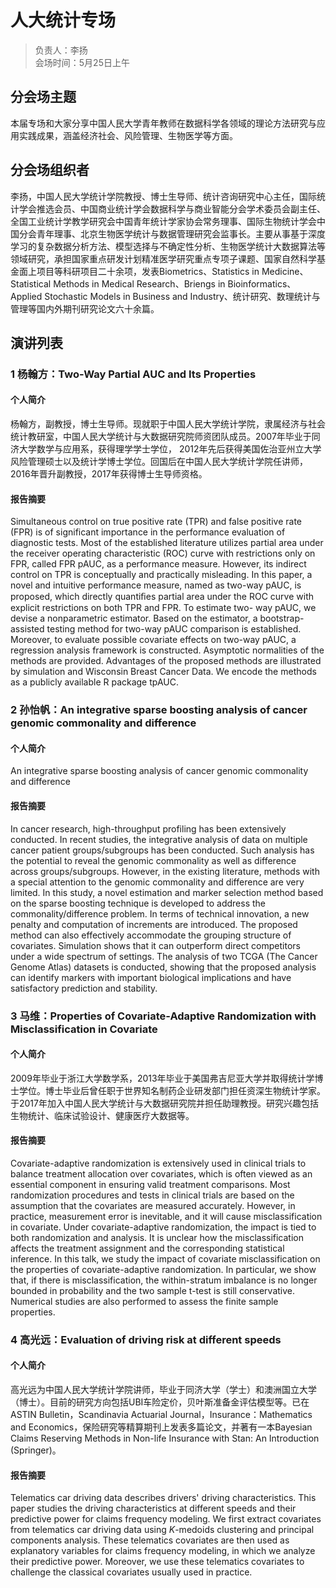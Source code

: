 # 人大统计专场

> 负责人：李扬  
会场时间：5月25日上午  

## 分会场主题

本届专场和大家分享中国人民大学青年教师在数据科学各领域的理论方法研究与应用实践成果，涵盖经济社会、风险管理、生物医学等方面。

## 分会场组织者

李扬，中国人民大学统计学院教授、博士生导师、统计咨询研究中心主任，国际统计学会推选会员、中国商业统计学会数据科学与商业智能分会学术委员会副主任、全国工业统计学教学研究会中国青年统计学家协会常务理事、国际生物统计学会中国分会青年理事、北京生物医学统计与数据管理研究会监事长。主要从事基于深度学习的复杂数据分析方法、模型选择与不确定性分析、生物医学统计大数据算法等领域研究，承担国家重点研发计划精准医学研究重点专项子课题、国家自然科学基金面上项目等科研项目二十余项，发表Biometrics、Statistics in Medicine、Statistical Methods in Medical Research、Briengs in Bioinformatics、Applied Stochastic Models in Business and Industry、统计研究、数理统计与管理等国内外期刊研究论文六十余篇。

## 演讲列表

### 1 杨翰方：Two-Way Partial AUC and Its Properties

#### 个人简介

杨翰方，副教授，博士生导师。现就职于中国人民大学统计学院，隶属经济与社会统计教研室，中国人民大学统计与大数据研究院师资团队成员。2007年毕业于同济大学数学与应用系，获得理学学士学位， 2012年先后获得美国佐治亚州立大学风险管理硕士以及统计学博士学位。回国后在中国人民大学统计学院任讲师，2016年晋升副教授，2017年获得博士生导师资格。

#### 报告摘要

Simultaneous control on true positive rate (TPR) and false positive rate (FPR) is of  significant importance in the performance evaluation of diagnostic tests. Most of the established literature utilizes partial area under the receiver operating characteristic (ROC) curve with restrictions only on FPR, called FPR pAUC, as a performance measure. However, its indirect control on TPR is conceptually and practically misleading. In this paper, a novel and intuitive performance measure, named as two-way pAUC, is proposed, which directly quantiﬁes partial area under the ROC curve with explicit restrictions on both TPR and FPR. To estimate two- way pAUC, we devise a nonparametric estimator. Based on the estimator, a bootstrap-assisted testing method for two-way pAUC comparison is established. Moreover, to evaluate possible covariate effects on two-way pAUC, a regression analysis framework is constructed. Asymptotic normalities of the methods are provided. Advantages of the proposed methods are illustrated by simulation and Wisconsin Breast Cancer Data. We encode the methods as a publicly available R package tpAUC.

### 2 孙怡帆：An integrative sparse boosting analysis of cancer genomic commonality and difference

#### 个人简介

An integrative sparse boosting analysis of cancer genomic commonality and difference

#### 报告摘要

In cancer research, high-throughput profiling has been extensively conducted. In recent studies, the integrative analysis of data on multiple cancer patient groups/subgroups has been conducted. Such analysis has the potential to reveal the genomic commonality as well as difference across groups/subgroups. However, in the existing literature, methods with a special attention to the genomic commonality and difference are very limited. In this study, a novel estimation and marker selection method based on the sparse boosting technique is developed to address the commonality/difference problem. In terms of technical innovation, a new penalty and computation of increments are introduced. The proposed method can also effectively accommodate the grouping structure of covariates. Simulation shows that it can outperform direct competitors under a wide spectrum of settings. The analysis of two TCGA (The Cancer Genome Atlas) datasets is conducted, showing that the proposed analysis can identify markers with important biological implications and have satisfactory prediction and stability.

### 3 马维：Properties of Covariate-Adaptive Randomization with Misclassification in Covariate

#### 个人简介

2009年毕业于浙江大学数学系，2013年毕业于美国弗吉尼亚大学并取得统计学博士学位。博士毕业后曾任职于世界知名制药企业研发部门担任资深生物统计学家。于2017年加入中国人民大学统计与大数据研究院并担任助理教授。研究兴趣包括生物统计、临床试验设计、健康医疗大数据等。

#### 报告摘要

Covariate-adaptive randomization is extensively used in clinical trials to balance treatment allocation over covariates, which is often viewed as an essential component in ensuring valid treatment comparisons. Most randomization procedures and tests in clinical trials are based on the assumption that the covariates are measured accurately. However, in practice, measurement error is inevitable, and it will cause misclassification in covariate. Under covariate-adaptive randomization, the impact is tied to both randomization and analysis. It is unclear how the misclassification affects the treatment assignment and the corresponding statistical inference. In this talk, we study the impact of covariate misclassification on the properties of covariate-adaptive randomization.  In particular, we show that, if there is misclassification, the within-stratum imbalance is no longer bounded in probability and the two sample t-test is still conservative. Numerical studies are also performed to assess the finite sample properties.

### 4 高光远：Evaluation of driving risk at different speeds

#### 个人简介

高光远为中国人民大学统计学院讲师，毕业于同济大学（学士）和澳洲国立大学（博士）。目前的研究方向包括UBI车险定价，贝叶斯准备金评估模型等。已在ASTIN Bulletin，Scandinavia Actuarial Journal，Insurance：Mathematics and Economics，保险研究等精算期刊上发表多篇论文，并著有一本Bayesian Claims Reserving Methods in Non-life Insurance with Stan: An Introduction (Springer)。

#### 报告摘要

Telematics car driving data describes drivers' driving characteristics. This paper studies the driving characteristics at different speeds and their predictive power for claims frequency modeling. We first extract covariates from telematics car driving data using $K$-medoids clustering and principal components analysis. These telematics covariates are then used as explanatory variables for claims frequency modeling, in which we analyze their predictive power. Moreover, we use these telematics covariates to challenge the classical covariates usually used in practice.
